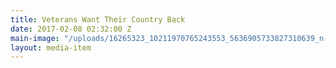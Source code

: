 ```yaml
---
title: Veterans Want Their Country Back
date: 2017-02-08 02:32:00 Z
main-image: "/uploads/16265323_10211970765243553_5636905733827310639_n-7874ea.jpg"
layout: media-item
---
```


